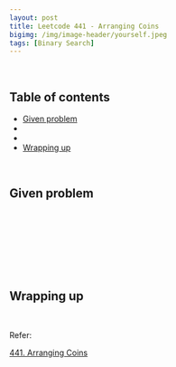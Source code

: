 ```yaml
---
layout: post
title: Leetcode 441 - Arranging Coins
bigimg: /img/image-header/yourself.jpeg
tags: [Binary Search]
---
```





<br>

## Table of contents
- [Given problem](#given-problem)
- []()
- []()
- [Wrapping up](#wrapping-up)


<br>

## Given problem






<br>

## 






<br>

## 





<br>

## Wrapping up




<br>

Refer:

[441. Arranging Coins](https://leetcode.com/problems/arranging-coins/description/)
